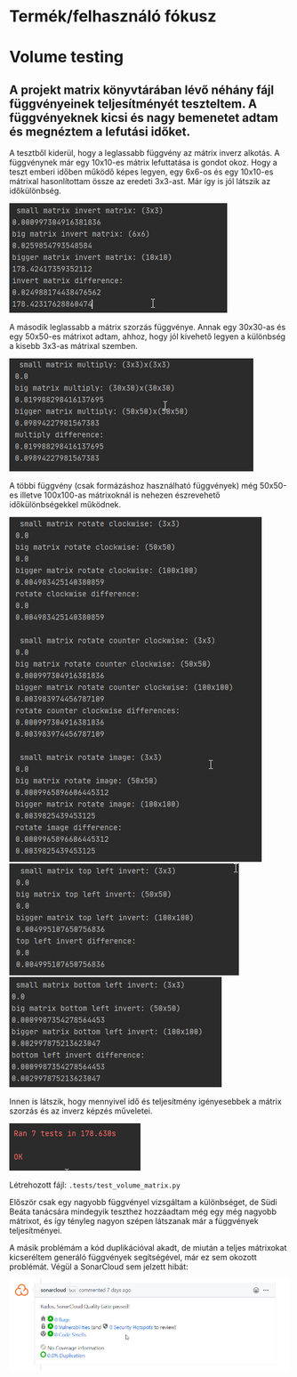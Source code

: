 # Termék/felhasználó fókusz
# Volume testing

## A projekt matrix könyvtárában lévő néhány fájl függvényeinek teljesítményét teszteltem. A függvényeknek kicsi és nagy bemenetet adtam és megnéztem a lefutási időket.

A tesztből kiderül, hogy a leglassabb függvény az mátrix inverz alkotás. 
A függvénynek már egy 10x10-es mátrix lefuttatása is gondot okoz.
Hogy a teszt emberi időben működő képes legyen, egy 6x6-os és egy 10x10-es mátrixal hasonlítottam össze az eredeti 3x3-ast. 
Már így is jól látszik az időkülönbség.

![](./images/vt_invert.png)

A második leglassabb a mátrix szorzás függvénye. 
Annak egy 30x30-as és egy 50x50-es mátrixot adtam, ahhoz, hogy jól kivehető legyen a különbség a kisebb 3x3-as mátrixal szemben.

![](./images/vt_multiply.png)

A többi függvény (csak formázáshoz használható függvények) még 50x50-es illetve 100x100-as mátrixoknál is nehezen észrevehető időkülönbségekkel működnek.

![](./images/vt_tests1.png)
![](./images/vt_tests2.png)
![](./images/vt_tests3.png)

Innen is látszik, hogy mennyivel idő és teljesítmény igényesebbek a mátrix szorzás és az inverz képzés műveletei.

![](./images/vt_success.png)

Létrehozott fájl: `.tests/test_volume_matrix.py`

Először csak egy nagyobb függvényel vizsgáltam a különbséget, de Südi Beáta tanácsára mindegyik teszthez hozzáadtam még egy még nagyobb mátrixot, és így tényleg nagyon szépen látszanak már a függvények teljesítményei. 

A másik problémám a kód duplikációval akadt, de miután a teljes mátrixokat kicseréltem generáló függvények segítségével, már ez sem okozott problémát. Végül a SonarCloud sem jelzett hibát:

![](./images/vt_sonar_success.png)



